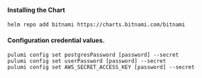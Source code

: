 #### Installing the Chart
```hcl
helm repo add bitnami https://charts.bitnami.com/bitnami
```

#### Configuration credential values.
```hcl
pulumi config set postgresPassword [password] --secret
pulumi config set userPassword [password] --secret
pulumi config set AWS_SECRET_ACCESS_KEY [password] --secret
```
